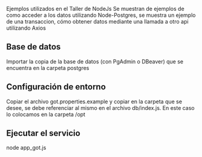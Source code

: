 Ejemplos utilizados en el Taller de NodeJs 
Se muestran de ejemplos de como acceder a los datos utilizando Node-Postgres, se muestra un ejemplo de una transaccion, cómo obtener datos mediante una llamada a otro api utilizando Axios

## Base de datos
Importar la copia de la base de datos (con PgAdmin o DBeaver) que se encuentra en la carpeta postgres

## Configuración de entorno
Copiar el archivo got.properties.example y copiar en la carpeta que se desee, se debe referenciar al mismo en el archivo db/index.js. En este caso lo colocamos en la carpeta /opt

## Ejecutar el servicio
node app_got.js



